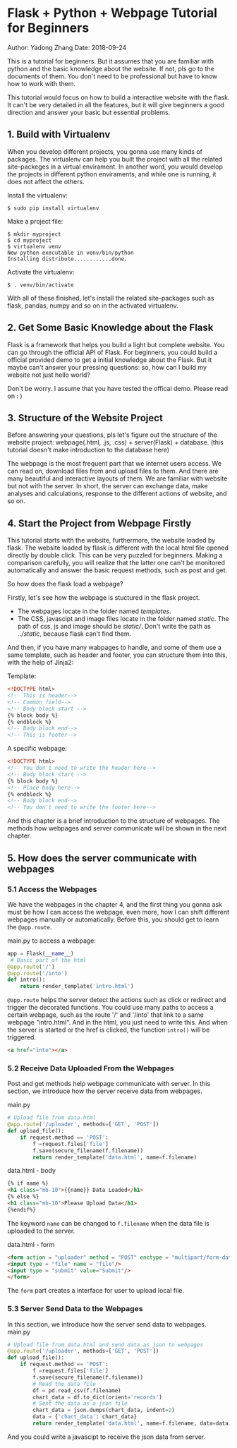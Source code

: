 # Flask + Python + Webpage Tutorial for Beginners

Author: Yadong Zhang
Date: 2018-09-24

This is a tutorial for beginners. But it assumes that you are familiar with python and the basic knowledge about the website.
If not, pls go to the documents of them. You don't need to be professional but have to know how to work with them.

This tutorial would focus on how to build a interactive website with the flask.
It can't be very detailed in all the features, but it will give beginners a good direction and answer your basic but essential problems.

## 1. Build with Virtualenv

When you develop different projects, you gonna use many kinds of packages. 
The virtualenv can help you built the project with all the related site-packeges in a virtual envirament.
In another word, you would develop the projects in different python enviraments, and while one is running, it does not affect 
the others.

Install the virtualenv:
```
$ sudo pip install virtualenv
```
Make a project file:
```
$ mkdir myproject
$ cd myproject
$ virtualenv venv
New python executable in venv/bin/python
Installing distribute............done.
```
Activate the virtualenv:
```
$ . venv/bin/activate
```
With all of these finished, let's install the related site-packages such as flask, pandas, numpy and so on in the activated virtualenv.

## 2. Get Some Basic Knowledge about the Flask
Flask is a framework that helps you build a light but complete website. 
You can go through the official API of Flask. 
For beginners, you could build a official provided demo to get a initial knowledge about the Flask. 
But it maybe can't answer your pressing questions: so, how can I build my website not just hello world? 

Don't be worry. I assume that you have tested the offical demo. Please read on : )

## 3. Structure of the Website Project
Before answering your questions, pls let's figure out the structure of the website project: webpage(.html, .js, .css) + server(Flask) + database. (this tutorial doesn't make introduction to the database here)

The webpage is the most frequent part that we internet users access. We can read on, download files from and upload files to them.
And there are many beautiful and interactive layouts of them. We are familiar with website but not with the server. 
In short, the server can exchange data, make analyses and calculations, response to the different actions of website, and so on.

## 4. Start the Project from Webpage Firstly
This tutorial starts with the website, furthermore, the website loaded by flask.
The website loaded by flask is different with the local html file opened directly by double click. 
This can be very puzzled for beginners. Making a comparison carefully, you will realize that the latter one can't be monitored automatically and answer the basic request methods, such as post and get. 

So how does the flask load a webpage?

Firstly, let's see how the webpage is stuctured in the flask project.

+ The webpages locate in the folder named _templates_.
+ The CSS, javascipt and image files locate in the folder named _static_. The path of css, js and image should be _static/_. Don't write the path as _../static_, because flask can't find them.

And then, if you have many wabpages to handle, and some of them use a same template, such as header and footer, 
you can structure them into this, with the help of Jinja2:

Template:
```html
<!DOCTYPE html>
<!-- This is header-->
<!-- Common field-->
<!-- Body block start -->
{% block body %}
{% endblock %}
<!-- Body block end-->
<!-- This is footer-->
```
A specific webpage:
```html
<!DOCTYPE html>
<!-- You don't need to write the header here-->
<!-- Body block start -->
{% block body %}
<!-- Place body here-->
{% endblock %}
<!-- Body block end-->
<!-- You don't need to write the footer here-->

```
And this chapter is a brief introduction to the structure of webpages. The methods how webpages and server communicate will be shown in the next chapter.

## 5. How does the server communicate with webpages

### 5.1 Access the Webpages
We have the webpages in the chapter 4, and the first thing you gonna ask must be how I can access the webpage, even more, how I can shift different webpages manually or automatically.
Before this, you should get to learn the ```@app.route```.

main.py to access a webpage:
```python
app = Flask(__name__)
 # Basic part of the html
@app.route('/')
@app.route('/into')
def intro():
	return render_template('intro.html')
```

```@app.route``` helps the server detect the actions such as click or redirect and trigger the decorated functions.
You could use many paths to access a certain webpage, such as the route '/' and '/into' that link to a same webpage "intro.html".
And in the html, you just need to write this. And when the server is started or the href is clicked, the function ```intro()``` will be triggered.

```html
<a href="into"></a>
```

### 5.2 Receive Data Uploaded From the Webpages
Post and get methods help webpage communicate with server. In this section, we introduce how the server receive data from webpages.

main.py
```python
# Upload file from data.html
@app.route('/uploader', methods=['GET', 'POST'])
def upload_file():
	if request.method == 'POST':
		f =request.files['file']
		f.save(secure_filename(f.filename))
		return render_template('data.html', name=f.filename)
```

data.html - body
```html
{% if name %}
<h1 class="mb-10">{{name}} Data Loaded</h1>
{% else %}
<h1 class="mb-10">Please Upload Data</h1>
{%endif%}
```
The keyword ```name``` can be changed to ```f.filename``` when the data file is uploaded to the server.

data.html - form
```html
<form action = "uploader" method = "POST" enctype = "multipart/form-data">
<input type = "file" name = "file"/>
<input type = "submit" value="Submit"/>
</form>	
```
The ```form``` part creates a interface for user to upload local file.


### 5.3 Server Send Data to the Webpages
In this section, we introduce how the server send data to webpages.
main.py
```python
# Upload file from data.html and send data as json to webpages
@app.route('/uploader', methods=['GET', 'POST'])
def upload_file():
	if request.method == 'POST':
		f =request.files['file']
		f.save(secure_filename(f.filename))
		# Read the data file
		df = pd.read_csv(f.filename)
		chart_data = df.to_dict(orient='records')
		# Sent the data as a json file
		chart_data = json.dumps(chart_data, indent=2)
		data = {'chart_data': chart_data}
		return render_template('data.html', name=f.filename, data=data)
```
And you could write a javascipt to receive the json data from server.












